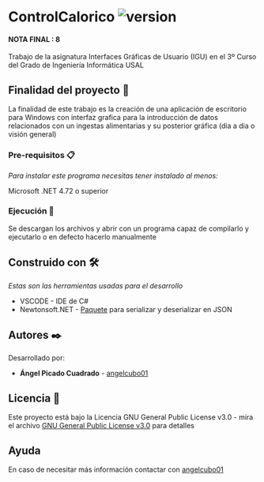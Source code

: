 # ControlCalorico ![version](https://img.shields.io/badge/version-1.0-blue)

#### NOTA FINAL : 8

Trabajo de la asignatura Interfaces Gráficas de Usuario (IGU) en el 3º Curso del Grado de Ingeniería Informática USAL

## Finalidad del proyecto 🚀

La finalidad de este trabajo es la creación de una aplicación de escritorio para Windows con interfaz grafica para la introducción de datos relacionados con un
ingestas alimentarias y su posterior gráfica (dia a dia o visión general)

### Pre-requisitos 📋

_Para instalar este programa necesitas tener instalado al menos:_

Microsoft .NET 4.72 o superior

### Ejecución 🔧

  Se descargan los archivos y abrir con un programa capaz de compilarlo y ejecutarlo o en defecto hacerlo manualmente
  
## Construido con 🛠️

_Estas son las herramientas usadas para el desarrollo_

* VSCODE - IDE de C#
* Newtonsoft.NET - [Paquete](https://github.com/JamesNK/Newtonsoft.Json) para serializar y deserializar en JSON

## Autores ✒️

Desarrollado por:

* **Ángel Picado Cuadrado** - [angelcubo01](https://github.com/angelcubo01)

## Licencia 📄

Este proyecto está bajo la Licencia GNU General Public License v3.0 - mira el archivo [GNU General Public License v3.0](https://github.com/angelcubo01/PIIIBaloncesto/blob/main/LICENSE) para detalles

## Ayuda

En caso de necesitar más información contactar con [angelcubo01](https://github.com/angelcubo01)
